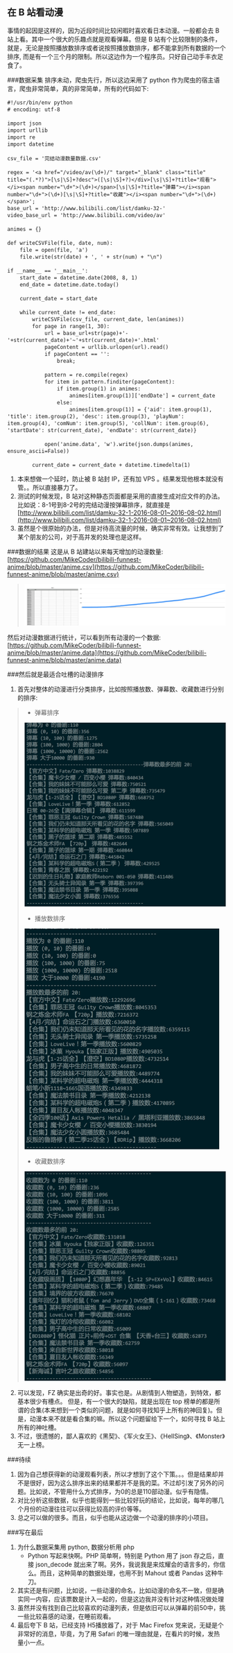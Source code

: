 在 B 站看动漫
---

事情的起因是这样的，因为近段时间比较闲暇时喜欢看日本动漫。一般都会去 B 站上看。其中一个很大的乐趣点就是观看弹幕。但是 B 站有个比较限制的条件，就是，无论是按照播放数排序或者说按照播放数排序，都不能拿到所有数据的一个排序, 而是有一个三个月的限制。所以这边作为一个程序员。只好自己动手丰衣足食了。

###数据采集
排序未动，爬虫先行，所以这边采用了 python 作为爬虫的宿主语言，爬虫非常简单，真的非常简单，所有的代码如下:

```
#!/usr/bin/env python
# encoding: utf-8

import json
import urllib
import re
import datetime

csv_file = '完结动漫数量数据.csv'

regex = '<a href="/video/av(\d+)/" target="_blank" class="title" title="(.*?)">[\s|\S]+?desc">([\s|\S]+?)</div>[\s|\S]+?title="观看"></i><span number="\d+">(\d+)</span>[\s|\S]+?title="弹幕"></i><span number="\d+">(\d+)[\s|\S]+?title="收藏"></i><span number="\d+">(\d+)</span>';
base_url = 'http://www.bilibili.com/list/damku-32-'
video_base_url = 'http://www.bilibili.com/video/av'

animes = {}

def writeCSVFile(file, date, num):
    file = open(file, 'a')
    file.write(str(date) + ', ' + str(num) + "\n")

if __name__ == '__main__':
    start_date = datetime.date(2008, 8, 1)
    end_date = datetime.date.today()

    current_date = start_date

    while current_date != end_date:
        writeCSVFile(csv_file, current_date, len(animes))
        for page in range(1, 30):
            url = base_url+str(page)+'-'+str(current_date)+'~'+str(current_date)+'.html'
            pageContent = urllib.urlopen(url).read()
            if pageContent == '':
                break;

            pattern = re.compile(regex)
            for item in pattern.finditer(pageContent):
                if item.group(1) in animes:
                    animes[item.group(1)]['endDate'] = current_date
                else:
                    animes[item.group(1)] = {'aid': item.group(1), 'title': item.group(2), 'desc': item.group(3), 'playNum': item.group(4), 'comNum': item.group(5), 'collNum': item.group(6), 'startDate': str(current_date), 'endDate': str(current_date)}

            open('anime.data', 'w').write(json.dumps(animes, ensure_ascii=False))

        current_date = current_date + datetime.timedelta(1)
```

1. 本来想做一个延时，防止被 B 站封 IP，还有加 VPS 。结果发现他根本就没有管。。所以直接暴力了。
2. 测试的时候发现，B 站对这种静态页面都是采用的直接生成对应文件的办法。比如说：8-1号到8-2号的完结动漫按弹幕排序，就直接是[http://www.bilibili.com/list/damku-32-1-2016-08-01~2016-08-02.html](http://www.bilibili.com/list/damku-32-1-2016-08-01~2016-08-02.html)
3. 虽然是个很原始的办法，但是对待高流量的时候，确实非常有效。让我想到了某个朋友的公司，对于高并发的处理也是这样。


###数据的结果
这是从 B 站建站以来每天增加的动漫数量: [https://github.com/MikeCoder/bilibili-funnest-anime/blob/master/anime.csv](https://github.com/MikeCoder/bilibili-funnest-anime/blob/master/anime.csv)
> ![统计图](./images/bilibili-1.png)

然后对动漫数据进行统计，可以看到所有动漫的一个数据:[https://github.com/MikeCoder/bilibili-funnest-anime/blob/master/anime.data](https://github.com/MikeCoder/bilibili-funnest-anime/blob/master/anime.data)

###然后就是最适合吐槽的动漫排序
1. 首先对整体的动漫进行分类排序，比如按照播放数、弹幕数、收藏数进行分别的排序:
> + 弹幕排序
>
> ![动漫排序](./images/danmu-top.png)
>
> + 播放数排序
>
> ![动漫排序](./images/play-top.png)
>
> + 收藏数排序
>
> ![动漫排序](./images/coll-top.png)

2. 可以发现，FZ 确实是出奇的好。事实也是。从剧情到人物塑造，到特效，都基本很少有槽点。 但是，有一个很大的缺陷，就是出现在 top 榜单的都是所谓的合集(本来想到一个类似的问题，就是如何寻找知乎上所有的神回复)。但是，动漫本来不就是看合集的嘛。所以这个问题留给下一个，如何寻找 B 站上所有的神吐槽。
3. 不过，很遗憾的，鄙人喜欢的《黑契》、《军火女王》、《HellSing》、《Monster》无一上榜。

###待续
1. 因为自己想获得新的动漫观看列表，所以才想到了这个下策。。。但是结果却并不是很好，因为这么排序出来的结果都并不是我的菜。不过却引发了另外的问题。比如说，不管用什么方式排序，为0的总是110部动漫。似乎有隐情。
2. 对比分析这些数据，似乎也能得到一些比较好玩的结论，比如说，每年的哪几个月份的动漫往往可以获得比较高的评价等等。
3. 总之可以做的很多。而且，似乎也能从这边做一个动漫的排序的小项目。

###写在最后
1. 为什么数据采集用 python, 数据分析用 php
    + Python 写起来快啊。PHP 简单啊，特别是 Python 用了 json 存之后，直接 json_decode 就出来了啊。另外，我说我是来炫耀会的语言多的，你信么。而且，这种简单的数据处理，也用不到 Mahout 或者 Pandas 这种牛刀。
2. 其实还是有问题，比如说，一些动漫的命名，比如动漫的命名不一致，但是确实同一内容，应该票数是计入一起的，但是这边我并没有针对这种情况做处理
3. 虽然并没有找到自己比较喜欢的动漫列表，但是依旧可以从弹幕的前50中，挑一些比较喜感的动漫，在睡前观看。
4. 最后夸下 B 站，已经支持 H5播放器了，对于 Mac Firefox 党来说，无疑是个非常好的消息，毕竟，为了用 Safari 的唯一理由就是，在看片的时候，发热量小一点。

